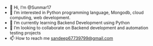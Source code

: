 - 👋 Hi, I’m @Sunmar17
- 👀 I’m interested in Python programming language, Mongodb, cloud computing, web development. 
- 🌱 I’m currently learning Backend Development using Python 
- 💞️ I’m looking to collaborate on Backend development and automation testing projects 
- 📫 How to reach me sandeep67739799@gmail.com

<!---
Sunmar17/Sunmar17 is a ✨ special ✨ repository because its `README.md` (this file) appears on your GitHub profile.
You can click the Preview link to take a look at your changes.
--->
